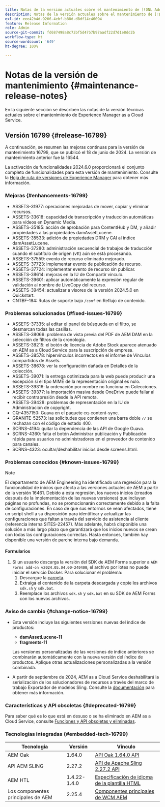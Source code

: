 ```yaml
---
title: Notas de la versión actuales sobre el mantenimiento de [!DNL Adobe Experience Manager] as a Cloud Service.
description: Notas de la versión actuales sobre el mantenimiento de [!DNL Adobe Experience Manager] as a Cloud Service.
exl-id: eee42b4d-9206-4ebf-b88d-d8df14c46094
feature: Release Information
role: Admin
source-git-commit: fd687498a8c72bf5d47b7b97aadf22d7d1e8dd2b
workflow-type: ht
source-wordcount: '649'
ht-degree: 100%

---
```


# Notas de la versión de mantenimiento {#maintenance-release-notes}

En la siguiente sección se describen las notas de la versión técnicas actuales sobre el mantenimiento de Experience Manager as a Cloud Service.

## Versión 16799 {#release-16799}

A continuación, se resumen las mejoras continuas para la versión de mantenimiento 16799, que se publicó el 18 de junio de 2024. La versión de mantenimiento anterior fue la 16544.

La activación de funcionalidades 2024.6.0 proporcionará el conjunto completo de funcionalidades para esta versión de mantenimiento. Consulte la [Hoja de ruta de versiones de Experience Manager](https://experienceleague.adobe.com/es/docs/experience-manager-release-information/aem-release-updates/update-releases-roadmap) para obtener más información.

### Mejoras {#enhancements-16799}

* ASSETS-31977: operaciones mejoradas de mover, copiar y eliminar recursos.
* ASSETS-33618: capacidad de transcripción y traducción automáticas para vídeos en Dynamic Media.
* ASSETS-35185: acción de aprobación para ContentHub y DM, y añadir propiedades a las propiedades damAssetLucene.
* ASSETS-35533: adición de propiedades DRM y CAI al índice damAssetLucene.
* ASSETS-37280: administración secuencial de trabajos de traducción cuando el subtítulo de origen (vtt) aún se está procesando.
* ASSETS-37559: evento de recurso eliminado mejorado.
* ASSETS-37723: implementar evento de publicación de recurso.
* ASSETS-37724: implementar evento de recurso sin publicar.
* ASSETS-38614: mejoras en la IU de Compartir vínculo.
* ASSETS-39601: aplicar automáticamente la expresión regular de validación al nombre de LiveCopy del recurso.
* ASSETS-39454: actualizar a visores de la versión 2024.5.0 en Quickstart.
* CNTBF-184: Rutas de soporte bajo `/conf` en Reflujo de contenido.

### Problemas solucionados {#fixed-issues-16799}

* ASSETS-37335: al editar el panel de búsqueda en el filtro, se desmarcan todas las casillas.
* ASSETS-38069: problema de vista previa del PDF de AEM DAM en la selección de filtros de la cronología.
* ASSETS-38215: el botón de licencia de Adobe Stock aparece atenuado en AEM as a Cloud Service para la suscripción de empresa.
* ASSETS-38578: hipervínculos incorrectos en el informe de Vínculos compartidos de Assets.
* ASSETS-38678: ver la configuración dañada en Detalles de la colección.
* ASSETS-39071: la entrega optimizada para la web puede producir una excepción si el tipo MIME de la representación original es nulo.
* ASSETS-39316: la ordenación por nombre no funciona en Colecciones.
* ASSETS-39377: la importación masiva desde OneDrive puede fallar al recibir contrapresión desde la API remota.
* ASSETS-39428: problemas de representación en la IU de Administración de copyright.
* CQ-4357150: Guava en el paquete cq-content-sync.
* GRANITE-52573: las solicitudes que contienen una barra doble `//` se rechazan con el código de estado 400.
* SCRNS-4194: quitar la dependencia de las API de Google Guava.
* SCRNS-4360: falta el botón Administrar publicación y Publicación rápida para usuarios no administradores en el proveedor de contenido para canales.
* SCRNS-4323: ocultar/deshabilitar inicios desde screens.html.

### Problemas conocidos {#known-issues-16799}

>[!NOTE]
> El departamento de AEM Engineering ha identificado una regresión para la funcionalidad de inicios que afecta a las versiones actuales de AEM a partir de la versión 16461. Debido a esta regresión, los nuevos inicios (creados después de la implementación de las nuevas versiones) que incluyan páginas no profundas, no se promocionarán correctamente debido a la falta de configuraciones.
> En caso de que sus entornos se vean afectados, tiene un script shell a su disposición para identificar y actualizar las configuraciones que faltan a través del servicio de asistencia al cliente (referencia interna SITES-22457).
> Más adelante, habrá disponible una solución a más largo plazo que garantizará que los inicios nuevos se crean con todas las configuraciones correctas. Hasta entonces, también hay disponible una versión de parche interna bajo demanda.

#### Formularios

1. Si un usuario descarga la versión del SDK de AEM Forms superior a `AEM Forms add-on v2024.05.04.00-240400`, el archivo por lotes no puede iniciar el servicio Docker. Para solucionar el problema:
   1. Descargue la [carpeta](/help/forms/assets/sdk_hotfix.zip).
   1. Extraiga el contenido de la carpeta descargada y copie los archivos `sdk.sh` y `sdk.bat`.
   1. Reemplace los archivos `sdk.sh` y `sdk.bat` en su SDK de AEM Forms con los nuevos archivos.

### Aviso de cambio {#change-notice-16799}

* Esta versión incluye las siguientes versiones nuevas del índice de productos:
   * **damAssetLucene-11**
   * **fragments-11**

  Las versiones personalizadas de las versiones de índice anteriores se combinarán automáticamente con la nueva versión del índice de productos. Aplique otras actualizaciones personalizadas a la versión combinada.

* A partir de septiembre de 2024, AEM as a Cloud Service deshabilitará la serialización de los solucionadores de recursos a través del marco de trabajo Exportador de modelos Sling. Consulte la [documentación](/help/implementing/developing/hybrid/disallow-the-serialization-of-resourceresolvers-via-sling-model-exporter.md) para obtener más información.

### Características y API obsoletas {#deprecated-16799}

Para saber qué es lo que está en desuso o se ha eliminado en AEM as a Cloud Service, consulte [Funciones y API obsoletas y eliminadas](/help/release-notes/deprecated-removed-features.md).

### Tecnologías integradas {#embedded-tech-16799}

| Tecnología | Versión | Vínculo |
|---|---|---|
| AEM Oak | 1.64.0 | [API Oak 1.64.0 API](https://www.javadoc.io/doc/org.apache.jackrabbit/oak-api/1.64.0/index.html) |
| API AEM SLING | 2.27.2 | [API de Apache Sling 2.27.2 API](https://www.javadoc.io/doc/org.apache.sling/org.apache.sling.api/latest/index.html) |
| AEM HTL | 1.4.22-1.4.0 | [Especificación de idioma de la plantilla HTML](https://github.com/adobe/htl-spec) |
| Los componentes principales de AEM | 2.25.4 | [Componentes principales de WCM AEM](https://github.com/adobe/aem-core-wcm-components) |
